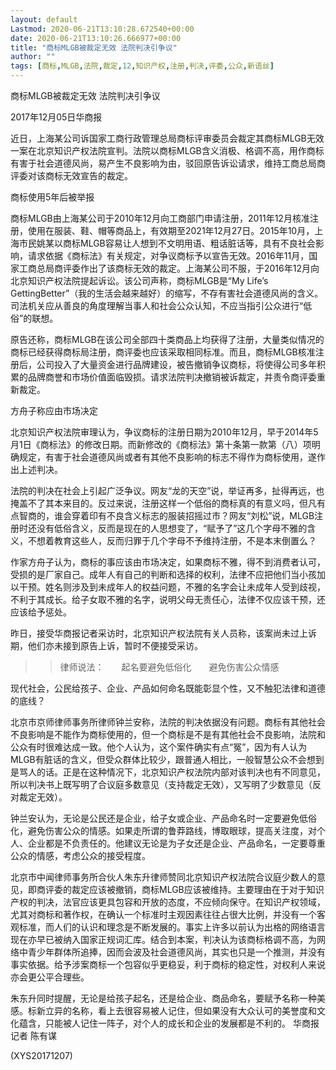 ```yaml
---
layout: default
Lastmod: 2020-06-21T13:10:28.672540+00:00
date: 2020-06-21T13:10:26.666977+00:00
title: "商标MLGB被裁定无效 法院判决引争议"
author: ""
tags: [商标,MLGB,法院,裁定,12,知识产权,注册,判决,评委,公众,新语丝]
---
```


商标MLGB被裁定无效 法院判决引争议

2017年12月05日华商报

近日，上海某公司诉国家工商行政管理总局商标评审委员会裁定其商标MLGB无效一案在北京知识产权法院宣判。法院以商标MLGB含义消极、格调不高，用作商标有害于社会道德风尚，易产生不良影响为由，驳回原告诉讼请求，维持工商总局商评委对该商标无效宣告的裁定。

商标使用5年后被举报

商标MLGB由上海某公司于2010年12月向工商部门申请注册，2011年12月核准注册，使用在服装、鞋、帽等商品上，有效期至2021年12月27日。2015年10月，上海市民姚某以商标MLGB容易让人想到不文明用语、粗话脏话等，具有不良社会影响，请求依据《商标法》有关规定，对争议商标予以宣告无效。2016年11月，国家工商总局商评委作出了该商标无效的裁定。上海某公司不服，于2016年12月向北京知识产权法院提起诉讼。该公司声称，商标MLGB是“My Life’s GettingBetter”（我的生活会越来越好）的缩写，不存有害社会道德风尚的含义。司法机关应从善良的角度理解当事人和社会公众认知，不应当指引公众进行“低俗”的联想。

原告还称，商标MLGB在该公司全部四十类商品上均获得了注册，大量类似情况的商标已经获得商标局注册，商评委也应该采取相同标准。而且，商标MLGB核准注册后，公司投入了大量资金进行品牌建设，被告撤销争议商标，将使得公司多年积累的品牌商誉和市场价值面临毁损。请求法院判决撤销被诉裁定，并责令商评委重新裁定。

方舟子称应由市场决定

北京知识产权法院审理认为，争议商标的注册日期为2010年12月，早于2014年5月1日《商标法》的修改日期。而新修改的《商标法》第十条第一款第（八）项明确规定，有害于社会道德风尚或者有其他不良影响的标志不得作为商标使用，遂作出上述判决。

法院的判决在社会上引起广泛争议。网友“龙的天空”说，举证再多，扯得再远，也掩盖不了其本来目的。反过来说，注册这样一个低俗的商标真的有意义吗，但凡有点智商的，谁会穿着印有不良含义标志的服装招摇过市？网友“刘松”说，MLGB注册时还没有低俗含义，反而是现在的人思想变了，“赋予了”这几个字母不雅的含义，不想着教育这些人，反而归罪于几个字母不予维持注册，不是本末倒置么？

作家方舟子认为，商标的事应该由市场决定，如果商标不雅，得不到消费者认可，受损的是厂家自己。成年人有自己的判断和选择的权利，法律不应把他们当小孩加以干预。姓名则涉及到未成年人的权益问题，不雅的名字会让未成年人受到歧视，不利于其成长。给子女取不雅的名字，说明父母无责任心，法律不仅应该干预，还应该给予惩处。

昨日，接受华商报记者采访时，北京知识产权法院有关人员称，该案尚未过上诉期，他们亦未接到原告上诉，暂时不便接受采访。

>>律师说法：　　起名要避免低俗化　　避免伤害公众情感

现代社会，公民给孩子、企业、产品如何命名既能彰显个性，又不触犯法律和道德的底线？

北京市京师律师事务所律师钟兰安称，法院的判决依据没有问题。商标有其他社会不良影响是不能作为商标使用的，但一个商标是不是有其他社会不良影响，法院和公众有时很难达成一致。他个人认为，这个案件确实有点“冤”，因为有人认为MLGB有脏话的含义，但受众群体比较少，跟普通人相比，一般智慧公众不会想到是骂人的话。正是在这种情况下，北京知识产权法院内部对该判决也有不同意见，所以判决书上既写明了合议庭多数意见（支持裁定无效），又写明了少数意见（反对裁定无效）。

钟兰安认为，无论是公民还是企业，给子女或企业、产品命名时一定要避免低俗化，避免伤害公众的情感。如果走所谓的鲁莽路线，博取眼球，提高关注度，对个人、企业都是不负责任的。他建议无论是为子女还是企业、产品命名，一定要尊重公众的情感，考虑公众的接受程度。

北京市中闻律师事务所合伙人朱东升律师赞同北京知识产权法院合议庭少数人的意见，即商评委的裁定应该被撤销，商标MLGB应该被维持。主要理由在于对于知识产权的判决，法官应该更具包容和开放的态度，不应倾向保守。在知识产权领域，尤其对商标和著作权，在确认一个标准时主观因素往往占很大比例，并没有一个客观标准，而人们的认识和理念是不断发展的。事实上许多以前认为出格的网络语言现在亦早已被纳入国家正规词汇库。结合到本案，判决认为该商标格调不高，为网络中青少年群体所追捧，因而会波及社会道德风尚，其实也只是一个推测，并没有事实依据。给予涉案商标一个包容似乎更稳妥，利于商标的稳定性，对权利人来说亦会更公平合理些。

朱东升同时提醒，无论是给孩子起名，还是给企业、商品命名，要赋予名称一种美感。标新立异的名称，看上去很容易被人记住，但如果没有大众认可的美誉度和文化蕴含，只能被人记住一阵子，对个人的成长和企业的发展都是不利的。 华商报记者 陈有谋

(XYS20171207)

